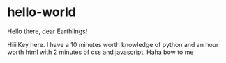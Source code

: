 # hello-world

Hello there, dear Earthlings!

HiiiiKey here. I have a 10 minutes worth knowledge of python and an hour worth html with 2 minutes of css and javascript. Haha bow to me
